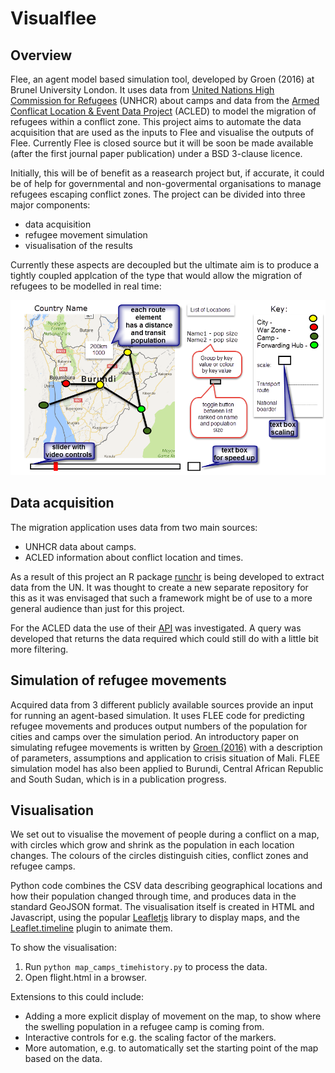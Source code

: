 # Visualflee

## Overview

Flee, an agent model based simulation tool, developed by Groen (2016) at Brunel University London. It uses data from [United Nations High Commission for Refugees](http://data2.unhcr.org/en/situations) (UNHCR) about camps and data from the [Armed Conflicat Location & Event Data Project](http://data2.unhcr.org/en/situations) (ACLED) to model the migration of refugees within a conflict zone. This project aims to automate the data acquisition that are used as the inputs to Flee and visualise the outputs of Flee. Currently Flee is closed source but it will be soon be made available (after the first journal paper publication) under a BSD 3-clause licence.

Initially, this will be of benefit as a reasearch project but, if accurate, it could be of help for governmental and non-govermental organisations to manage refugees escaping conflict zones. The project can be divided into three major components:

* data acquisition
* refugee movement simulation
* visualisation of the results

Currently these aspects are decoupled but the ultimate aim is to produce a tightly coupled applcation of the type that would allow the migration of refugees to be modelled in real time:

![Design of the interface](images/visualflee_plan.png)

## Data acquisition

The migration application uses data from two main sources:

* UNHCR data about camps.
* ACLED information about conflict location and times.

As a result of this project an R package [runchr](https://github.com/AndySouth/runhcr) is being 
developed to extract data from the UN. It was thought to create a new separate repository for this
as it was envisaged that such a framework might be of use to a more general audience than just for
this project. 

For the ACLED data the use of their [API](http://www.acleddata.com/wp-content/uploads/2017/03/API-User-Guide_March-2017.pdf) was investigated. A query was developed that returns the data required which could still do with a 
little bit more filtering.

## Simulation of refugee movements

Acquired data from 3 different publicly available sources provide an input for running an agent-based simulation. It uses FLEE code for predicting refugee movements and produces output numbers of the population for cities and camps over the simulation period. An introductory paper on simulating refugee movements is written by [Groen (2016)](http://www.sciencedirect.com/science/article/pii/S1877050916308766) with a description of parameters, assumptions and application to crisis situation of Mali. FLEE simulation model has also been applied to Burundi, Central African Republic and South Sudan, which is in a publication progress.


## Visualisation

We set out to visualise the movement of people during a conflict on a map,
with circles which grow and shrink as the population in each location changes.
The colours of the circles distinguish cities, conflict zones and refugee camps.

Python code combines the CSV data describing geographical locations and how
their population changed through time, and produces data in the standard GeoJSON
format. The visualisation itself is created in HTML and Javascript, using the
popular [Leafletjs](http://leafletjs.com/) library to display maps, and the
[Leaflet.timeline](http://skeate.github.io/Leaflet.timeline/) plugin to animate
them.

To show the visualisation:

1. Run ``python map_camps_timehistory.py`` to process the data.
2. Open flight.html in a browser.

Extensions to this could include:
- Adding a more explicit display of movement on the map, to show where the
  swelling population in a refugee camp is coming from.
- Interactive controls for e.g. the scaling factor of the markers.
- More automation, e.g. to automatically set the starting point of the map based
  on the data.
